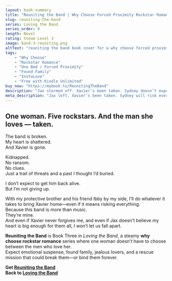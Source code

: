 ```yaml
---
layout: book-summary
title: "Reuniting the Band | Why Choose Forced Proximity Rockstar Romance"
slug: reuniting-the-band
series: Loving the Band
series_order: 0
length: Novel
rating: Steam Level 3
image: band-3-reuniting.png
altText: "reuniting the band book cover for a why choose forced proximity rockstar romance in the loving the band series by Kenna Shaw Reed"
tags:
    - "Why Choose"
    - "Rockstar Romance"
    - "One Bed / Forced Proximity"
    - "Found Family"
    - "InstaLove"
    - "Free with Kindle Unlimited" 
buy_now: "https://mybook.to/ReunitingTheBand"
description: "Jax stormed off. Xavier’s been taken. Sydney doesn’t expect to get him back alive. Reuniting the Band is Book Three in a steamy why choose rockstar romance series. With her brother and Ibby by her side, Sydney will risk everything to save the man she loves—and reunite the band that became her found family. Emotional suspense, jealous lovers, and loyalty under fire."
meta_description: "Jax left. Xavier’s been taken. Sydney will risk everything to save him. Reuniting the Band is a steamy why choose rockstar romance with suspense and redemption."
---
```


## One woman. Five rockstars. And the man she loves — taken.

The band is broken.  
My heart is shattered.  
And Xavier is gone.

Kidnapped.  
No ransom.  
No clues.  
Just a trail of threats and a past I thought I’d buried.

I don’t expect to get him back alive.  
But I’m not giving up.

With my protective brother and his friend Ibby by my side, I’ll do whatever it takes to bring Xavier home—even if it means risking everything.  
Because this band is more than music.  
They’re mine.   
And even if Xavier never forgives me, and even if Jax doesn't believe my heart is big enough for them all, I won’t let us fall apart.

**Reuniting the Band** is Book Three in *Loving the Band*, a steamy **why choose rockstar romance** series where one woman doesn’t have to choose between the men who love her.  
Expect emotional suspense, found family, jealous lovers, and a rescue mission that could break them—or bind them forever.

**Get [Reuniting the Band](https://mybook.to/ReunitingTheBand "Reuniting the Band")**  
**Back to [Loving the Band](/series/loving-the-band)**
